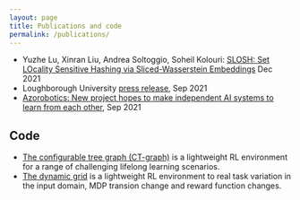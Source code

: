 ```yaml
---
layout: page
title: Publications and code
permalink: /publications/
---
```


<ul>
<li>Yuzhe Lu, Xinran Liu, Andrea Soltoggio, Soheil Kolouri: <a href="https://arxiv.org/abs/2112.05872">SLOSH: Set LOcality Sensitive Hashing via Sliced-Wasserstein Embeddings</a> Dec 2021</li>
<li>Loughborough University <a href="https://www.lboro.ac.uk/news-events/news/2021/september/darpa-project-ai-machine-learning-loughborough/">press release</a>, Sep 2021</li>
<li><a href="https://www.azorobotics.com/News.aspx?newsID=12518">Azorobotics: New project hopes to make independent AI systems to learn from each other</a>, Sep 2021</li>
</ul>
<h2>Code</h2>
<ul>
<li><a href="https://github.com/soltoggio/CT-graph">The configurable tree graph (CT-graph)</a> is a lightweight RL environment for a range of challenging lifelong learning scenarios.</li>
<li><a href="https://github.com/DMIU-ShELL/dynamic-grid">The dynamic grid</a> is a lightweight RL environment to real task variation in the input domain, MDP transion change and reward function changes.</li>
</ul>
